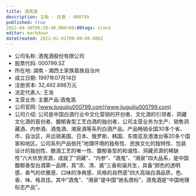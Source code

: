 ```yaml
---
title: 酒鬼酒
description: 主板 - 白酒 - 000799
published: true
2022-04-30T06:58:40.000+08:00tags: stock
editor: markdown
dateCreated: 2022-01-01T00:00:00.000Z
---
```


- 公司名称: 酒鬼酒股份有限公司
- 股票代码: 000799.SZ
- 所在地: 湖南 - 湘西土家族苗族自治州
- 成立日期: 1997年07月14日
- 注册资本: 32,492.898万元
- 法定代表人: 王浩
- 主营业务: 主要产品:酒鬼酒.
- 公司官网: [www.jiuguijiu000799.com](www.jiuguijiu000799.com)
- 公司介绍: 公司是中国白酒行业中文化营销的开创者、文化酒的引领者、洞藏文化酒的首创者、馥郁香型工艺白酒的独创者，公司主营业务为生产、销售洞藏酒、内参酒、酒鬼酒、湘泉酒等系列白酒产品。产品畅销全国30多个省、市、自治区，并远销美国、日本、俄罗斯、韩国、东南亚及港澳台等20多个国家和地区。公司系列产品依托“地理环境的独有性、民族文化的独特性、包装设计的独创性、酿酒工艺的唯一性、馥郁香型的和谐性、洞藏资源的稀缺性”六大优势资源，成就了“洞藏”、“内参”、“酒鬼”、“湘泉”四大品系，是中国馥郁香型白酒第一品牌，其“浓、清、酱”三香和谐共生，具备“颜色的透明感、香气的优雅感、口味的净爽感、风格的自然感”四大高端白酒品质，色、香、味、格具佳。其中“酒鬼”、“湘泉”是中国“驰名商标”，酒鬼酒是“中国地理标志产品”。


